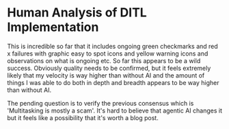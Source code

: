 # Human Analysis of DITL Implementation

This is incredible so far that it includes ongoing green checkmarks and red x failures with graphic
easy to spot icons and yellow warning icons and observations on what is ongoing etc. So far this
appears to be a wild success. Obviously quality needs to be confirmed, but it feels extremely likely
that my velocity is way higher than without AI and the amount of things I was able to do both in
depth and breadth appears to be way higher than without AI.

The pending question is to verify the previous consensus which is 'Multitasking is mostly a scam'.
It's hard to believe that agentic AI changes it but it feels like a possibility that it's worth a
blog post.